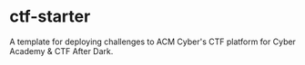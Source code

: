 # ctf-starter
A template for deploying challenges to ACM Cyber's CTF platform for Cyber Academy &amp; CTF After Dark.
